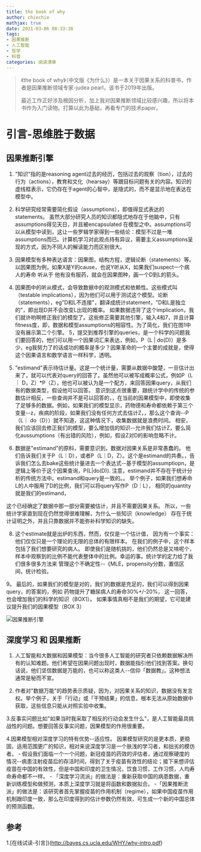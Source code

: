 ```yaml
---
title: the book of why
author: chiechie
mathjax: true
date: 2021-03-06 08:33:38
tags:
- 因果推断
- 人工智能
- 哲学
- 科普
categories: 阅读清单
---
```

> 《the book of why》（中文版《为什么》）是一本关于因果关系的科普书，作者是因果推断领域专家-judea pearl，该书于2019年出版。
>
> 最近工作正好涉及根因分析，加上我对因果推断领域比较感兴趣，所以将本书作为入门读物。打算以此为基础，再看专门的技术paper。

# 引言-思维胜于数据

## 因果推断引擎

1. "知识"指的是reasoning agent过去的经历，包括过去的观察（tion），过去的行为（actions），教育和文化（hearsay）等跟目标问题有关的内容。知识的虚线框表示，它仍存在于agent的心智中，是隐式的，而不是显示地在表达在模型中。
2. 科学研究经常需要简化假设（assumptions），即值得显式表达的statements。
   虽然大部分研究人员的知识都隐式地存在于他脑中，只有assumptions得见天日，并且被encapsulated 在模型之中。assumptions可以从模型中读到，这让一些罗辑学家得到一些结论：模型不过是一堆assumptions而已。计算机学习对此观点持有异议，需要主义assumptions呈现的方式，因为不同人的解读能力而区别很大。
3. 因果模型有多种表达语言：因果图，结构方程，逻辑论断（statements）等。以因果图为例，如果X是Y的cause，也说Y听从X，如果我们suspect一个病人的寿命 听从于 他有没有服药，就会在因果图种，画一个D到L的箭头。
4. 因果图中的听从模式，会导致数据中的观测模式和依赖性。这些模式叫（testable implications），因为他们可以用于测试这个模型。论断（statements），eg"D和L不连接"，翻译成统计statement，"D和L是独立的"，即出现D并不会改变L出现的概率。
如果数据违背了这个implication，我们就许哟啊修正我们的模型了。这些修正需要其他引擎，输入4和7，并且计算fitness度，即，数据和模型assumptions的相容性。为了简化，我们在图1中没有展示第二个引擎。
5，提交到推荐引擎的queries，是一个科学的问题我们要回答的，他们可以用一个因果词汇来表达，例如，P（L | do(D)）是多少，eg我努力了的话成功的概率是多少？因果革命的一个主要的成就是，使得这个因果语言和数学语言一样科学，透明。
6. "estimand"表示待估计量。这是一个统计量，需要从数据中酸楚，一旦估计出来了，就可以代表对query的回答了。虽然他可以被写成概率公式，例如P（L｜ D，Z）*P（Z），他也可以被认为是一个配方，来回答因果query，从我们有的数据类型，假设他可以回答。
   意识到这点很重要，跟统计学中的传统的参数估计相反，一些查询并不是可以回答的，，在当前的因果模型中，即使收集了足够多的数据。例如，如果我们的模型显示，药物德和寿命都依赖于第三个变量--z，疾病的阶段，如果我们没有任何方式去估计Z，，那么这个查询--P（L｜ do（D））就不知道，这这种情况下，收集数据就是浪费时间。
   相安，我们应该回去修正我们的模型，要么增加信的知识--允许我们估计Z，要么简化aussumptions（有出错的风险），例如，假设Z对D的影响忽略不计。
   
7. 数据是"estimand"的原料，需要意识到，数据对因果关系是非常愚蠢的。
他们告诉我们关于P（L｜D），或者P（L｜D，Z）。这个是estimand的共奏。，告诉我们怎么去bake这些统计量进去一个表达式--基于模型的assumptiopn，是逻辑上等价于这个因果查询，P(L|do(D)).
 注意，estimand并不存在于统计分析的传统方法中。estimand和query是一致的。。
   举个例子，如果我们想寿命L的人中服用了D的比例，我们可以将query写作P（D｜L），
   相同的quantity就是我们的estimand，
   
这个已经确定了数据中那一部分需要被估计，并且不需要因果关系。
所以，一些统计学家直到现在仍然觉得很难理解，为什么一些知识（knowledge）
存在于统计证明之外，并且只靠数据并不能弥补科学知识的缺失。

8. 这个estimate就是出炉的东西，然而，仅仅是一个估计值，
因为有一个事实：他们仅仅只是一个理论的无限的总体的有限样本。
   在我们的例子中，这个样本包括了我们想要研究的病人。
   即使我们是随机挑的，他们仍然总是又啃呢个，样本中观察到的比例不能代表整体中的比例。幸运的事。统计学的定力给了我们很多很多方法来 管理这个不确定性--《MLE，propensity分数，置信区间，统计检验。
   
9。 最后的，如果我们的模型是对的，我们的数据是充足的，我们可以得到因果query，的答案的，例如 药物提升了糖尿病人的寿命30%+/-20%，
这一回答，也会增加我们的科学的知识（BOX1）。
如果事情真相不是我们的期望，它可能建议提升我们的因果模型（BOX 3）
   

   

![因果推断引擎](inference_engine.png)

## 深度学习 和 因果推断

1. 人工智能和大数据和因果模型：当今很多人工智能的研究者只依赖数据解决所有的认知难题。他们希望在因果问题出现时，数据能指引他们找到答案。换句话说，他们坚信数据是万能的，也可以称这类人--信仰「数据教」。这种想法通常是秘而不宣。
   
2. 作者对"数据万能"的趋势表示质疑，因为，对因果关系的知识，数据没有发言权。举个例子，关于「行动」或「干预结果」的信息，根本无法从原始数据中获取，这些信息只能从对照实验中收集。

3.反事实问题比如"如果当时我采取了相反的行动会发生什么"，是人工智能最具挑战性的问题。想要回答反事实问题，因果模型的作用很重要。

4.因果模型相对深度学习的特有优势--适应性。
因果模型研究的是更本质，更稳固，适用范围更广的知识，相对来说深度学习是一个肤浅的学习者，和拙劣的模仿者。
    - 假设我们面临一个一个问题，新冠疫苗的药效的评估者，通过观察硬度的情况--病患注射疫苗后的存活时间，得到了关于疫苗有效性的结论；接下来想评估疫苗在中国的有效性，但是中国和印度的卫生情况，饮食习惯，工作习惯，人均寿命寿命都不一样。
    - 「深度学习流派」的做法是：重新获取中国的病患数据，重新训练模型和做预测，本质上深度学习就是将函数和数据拟合。
    -「因果推断流派」的做法是：该研究者首先掌握疫苗的作用机制（regime），如果中国疫苗作用机制跟印度一致，那么在印度得到的估计参数仍然有效，可生成一个新的中国总体的预测函数。



## 参考
1.[在线试读-引言])(http://bayes.cs.ucla.edu/WHY/why-intro.pdf)